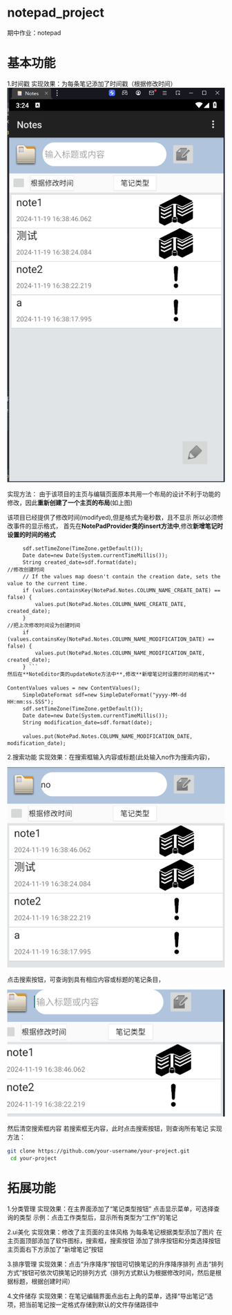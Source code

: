 # notepad_project
期中作业：notepad
# 基本功能
1.时间戳
  实现效果：为每条笔记添加了时间戳（根据修改时间）
  ![图片描述](https://github.com/shyb666/pictures/blob/main/AG2OILXEMYLZLC5%5B%5DIOFWB1.png)

  实现方法：
  由于该项目的主页与编辑页面原本共用一个布局的设计不利于功能的修改，因此**重新创建了一个主页的布局**(如上图)
  
  
  该项目已经提供了修改时间(modifyed),但是格式为毫秒数，且不显示
  所以必须修改事件的显示格式，
  首先在**NotePadProvider类的insert方法中**,修改**新增笔记时设置的时间的格式**
   ```SimpleDateFormat sdf=new SimpleDateFormat("yyyy-MM-dd HH:mm:ss.SSS");
        sdf.setTimeZone(TimeZone.getDefault());
        Date date=new Date(System.currentTimeMillis());
        String created_date=sdf.format(date);
//修改创建时间
        // If the values map doesn't contain the creation date, sets the value to the current time.
        if (values.containsKey(NotePad.Notes.COLUMN_NAME_CREATE_DATE) == false) {
            values.put(NotePad.Notes.COLUMN_NAME_CREATE_DATE, created_date);
        }
//把上次修改时间设为创建时间
        if (values.containsKey(NotePad.Notes.COLUMN_NAME_MODIFICATION_DATE) == false) {
            values.put(NotePad.Notes.COLUMN_NAME_MODIFICATION_DATE, created_date);
        } ```
  然后在**NoteEditor类的updateNote方法中**,修改**新增笔记时设置的时间的格式**

 ContentValues values = new ContentValues();
        SimpleDateFormat sdf=new SimpleDateFormat("yyyy-MM-dd HH:mm:ss.SSS");
        sdf.setTimeZone(TimeZone.getDefault());
        Date date=new Date(System.currentTimeMillis());
        String modification_date=sdf.format(date);

        values.put(NotePad.Notes.COLUMN_NAME_MODIFICATION_DATE, modification_date);
 ```
  
2.搜索功能
  实现效果：在搜索框输入内容或标题(此处输入no作为搜索内容)，
  
  ![图片描述](https://github.com/shyb666/pictures/blob/main/2JPN_4T2TFPRH6NN0TVPMMH.png)
  
  点击搜索按钮，可查询到具有相应内容或标题的笔记条目，
  
  ![图片描述](https://github.com/shyb666/pictures/blob/main/p2.png)
  
  然后清空搜索框内容
  若搜索框无内容，此时点击搜索按钮，则查询所有笔记
  实现方法：
  ```bash
git clone https://github.com/your-username/your-project.git
   cd your-project
 ```

# 拓展功能
1.分类管理
  实现效果：在主界面添加了“笔记类型按钮”
          点击显示菜单，可选择查询的类型
          示例：点击工作类型后，显示所有类型为“工作”的笔记
          
2.ui美化
  实现效果：修改了主页面的主体风格
            为每条笔记根据类型添加了图片
            在主页面顶部添加了软件图标，搜索框，搜索按钮
            添加了排序按钮和分类选择按钮
            主页面右下方添加了“新增笔记”按钮

3.排序管理
  实现效果：点击“升序降序”按钮可切换笔记的升序降序排列
                点击“排列方式”按钮可依次切换笔记的排列方式（排列方式默认为根据修改时间，然后是根据标题，根据创建时间）
                
4.文件储存
  实现效果：在笔记编辑界面点出右上角的菜单，选择“导出笔记”选项，把当前笔记按一定格式存储到默认的文件存储路径中

